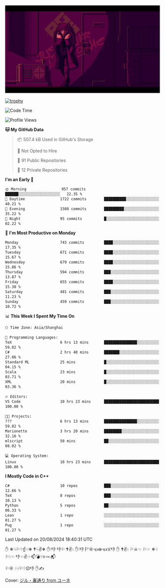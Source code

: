 ![](imgs/main.png)

[![trophy](https://github-profile-trophy.vercel.app/?username=NeilKleistGao&theme=dracula)](https://github.com/ryo-ma/github-profile-trophy)

<!--START_SECTION:waka-->
![Code Time](http://img.shields.io/badge/Code%20Time-1%2C277%20hrs%2043%20mins-blue)

![Profile Views](http://img.shields.io/badge/Profile%20Views-0-blue)

**🐱 My GitHub Data** 

> 📦 507.4 kB Used in GitHub's Storage 
 > 
> 🚫 Not Opted to Hire
 > 
> 📜 91 Public Repositories 
 > 
> 🔑 12 Private Repositories 
 > 
**I'm an Early 🐤** 

```text
🌞 Morning                957 commits         ██████░░░░░░░░░░░░░░░░░░░   22.35 % 
🌆 Daytime                1722 commits        ██████████░░░░░░░░░░░░░░░   40.21 % 
🌃 Evening                1508 commits        █████████░░░░░░░░░░░░░░░░   35.22 % 
🌙 Night                  95 commits          █░░░░░░░░░░░░░░░░░░░░░░░░   02.22 % 
```
📅 **I'm Most Productive on Monday** 

```text
Monday                   743 commits         ████░░░░░░░░░░░░░░░░░░░░░   17.35 % 
Tuesday                  671 commits         ████░░░░░░░░░░░░░░░░░░░░░   15.67 % 
Wednesday                679 commits         ████░░░░░░░░░░░░░░░░░░░░░   15.86 % 
Thursday                 594 commits         ███░░░░░░░░░░░░░░░░░░░░░░   13.87 % 
Friday                   655 commits         ████░░░░░░░░░░░░░░░░░░░░░   15.30 % 
Saturday                 481 commits         ███░░░░░░░░░░░░░░░░░░░░░░   11.23 % 
Sunday                   459 commits         ███░░░░░░░░░░░░░░░░░░░░░░   10.72 % 
```


📊 **This Week I Spent My Time On** 

```text
🕑︎ Time Zone: Asia/Shanghai

💬 Programming Languages: 
TeX                      6 hrs 13 mins       ███████████████░░░░░░░░░░   59.82 % 
C#                       2 hrs 48 mins       ███████░░░░░░░░░░░░░░░░░░   27.06 % 
Standard ML              25 mins             █░░░░░░░░░░░░░░░░░░░░░░░░   04.15 % 
Scala                    23 mins             █░░░░░░░░░░░░░░░░░░░░░░░░   03.71 % 
XML                      20 mins             █░░░░░░░░░░░░░░░░░░░░░░░░   03.36 % 

🔥 Editors: 
VS Code                  10 hrs 23 mins      █████████████████████████   100.00 % 

🐱‍💻 Projects: 
???                      6 hrs 13 mins       ███████████████░░░░░░░░░░   59.82 % 
Marionette               3 hrs 20 mins       ████████░░░░░░░░░░░░░░░░░   32.16 % 
mlscript                 50 mins             ██░░░░░░░░░░░░░░░░░░░░░░░   08.02 % 

💻 Operating System: 
Linux                    10 hrs 23 mins      █████████████████████████   100.00 % 
```

**I Mostly Code in C++** 

```text
C#                       10 repos            ███░░░░░░░░░░░░░░░░░░░░░░   12.66 % 
TeX                      8 repos             ███░░░░░░░░░░░░░░░░░░░░░░   10.13 % 
Python                   5 repos             ██░░░░░░░░░░░░░░░░░░░░░░░   06.33 % 
Lean                     1 repo              ░░░░░░░░░░░░░░░░░░░░░░░░░   01.27 % 
Pug                      1 repo              ░░░░░░░░░░░░░░░░░░░░░░░░░   01.27 % 
```




 Last Updated on 20/08/2024 18:40:31 UTC
<!--END_SECTION:waka-->

✋ ❄☟⚐🕆☝☟❄ 🕈☟✌❄ ✋🕯👎 👎⚐ 🕈✌💧 ✋🕯👎 🏱☼☜❄☜☠👎 ✋ 🕈✌💧 ⚐☠☜ ⚐☞ ❄☟⚐💧☜ 👎☜✌☞📫💣🕆❄☜💧📬

⚐☼ 💧☟⚐🕆☹👎 ✋✍

Cover: [ジル・裏通り from ユーネ](https://www.pixiv.net/artworks/62127066)
